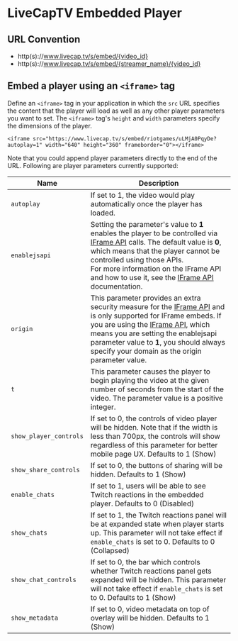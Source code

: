 # LiveCapTV Embedded Player

## URL Convention

- http(s)://www.livecap.tv/s/embed/{video_id}
- http(s)://www.livecap.tv/s/embed/{streamer_name}/{video_id}

## Embed a player using an `<iframe>` tag

Define an `<iframe>` tag in your application in which the `src` URL specifies the content that the player will load as well as any other player parameters you want to set. The `<iframe>` tag's `height` and `width` parameters specify the dimensions of the player.

    <iframe src="https://www.livecap.tv/s/embed/riotgames/uLMjA0PqyDe?autoplay=1" width="640" height="360" frameborder="0"></iframe>

Note that you could append player parameters directly to the end of the URL. Following are player parameters currently supported:

<table>
    <thead>
        <tr>
            <th>Name</th>
            <th width=100%>Description</th>
        </tr>
    </thead>
    <tbody>
        <tr>
            <td><code>autoplay</code></td>
            <td>If set to 1, the video would play automatically once the player has loaded.</td>
        </tr>
        <tr>
            <td><code>enablejsapi</code></td>
            <td>Setting the parameter's value to <b>1</b> enables the player to be controlled via <a href="/v1/iframe_api.md">IFrame API</a> calls. The default value is <b>0</b>, which means that the player cannot be controlled using those APIs.<br/>For more information on the IFrame API and how to use it, see the <a href="/v1/iframe_api.md">IFrame API</a> documentation. </td>
        </tr>
        <tr>
            <td><code>origin</code></td>
            <td>This parameter provides an extra security measure for the <a href="/v1/iframe_api.md">IFrame API</a> and is only supported for IFrame embeds. If you are using the <a href="/v1/iframe_api.md">IFrame API</a>, which means you are setting the enablejsapi parameter value to <b>1</b>, you should always specify your domain as the origin parameter value.</td>
        </tr>
        <tr>
            <td><code>t</code></td>
            <td>This parameter causes the player to begin playing the video at the given number of seconds from the start of the video. The parameter value is a positive integer.</td>
        </tr>
        <tr>
            <td><code>show_player_controls</code></td>
            <td>If set to 0, the controls of video player will be hidden. Note that if the width is less than 700px, the controls will show regardless of this parameter for better mobile page UX. Defaults to 1 (Show)</td>
        </tr>
        <tr>
            <td><code>show_share_controls</code></td>
            <td>If set to 0, the buttons of sharing will be hidden. Defaults to 1 (Show)</td>
        </tr>
        <tr>
            <td><code>enable_chats</code></td>
            <td>If set to 1, users will be able to see Twitch reactions in the embedded player. Defaults to 0 (Disabled)</td>
        </tr>
        <tr>
            <td><code>show_chats</code></td>
            <td>If set to 1, the Twitch reactions panel will be at expanded state when player starts up. This parameter will not take effect if <code>enable_chats</code> is set to 0. Defaults to 0 (Collapsed)</td>
        </tr>
        <tr>
            <td><code>show_chat_controls</code></td>
            <td>If set to 0, the bar which controls whether Twitch reactions panel gets expanded will be hidden. This parameter will not take effect if <code>enable_chats</code> is set to 0. Defaults to 1 (Show)</td>
        </tr>
        <tr>
            <td><code>show_metadata</code></td>
            <td>If set to 0, video metadata on top of overlay will be hidden. Defaults to 1 (Show)</td>
        </tr>
    </tbody>
</table>
